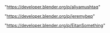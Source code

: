  
"https://developer.blender.org/p/aliyamushtaq"


"https://developer.blender.org/p/jeremybep"


"https://developer.blender.org/p/EitanSomething"


 
